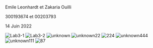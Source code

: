 Emile Leonhardt et Zakaria Ouilli

300193674 et 00203793

14 Juin 2022

![Lab3-1](https://user-images.githubusercontent.com/71717940/173721766-7cddc8cb-ba5b-4e65-846b-a11cb8036f1b.JPG)
![Lab3-2](https://user-images.githubusercontent.com/71717940/173721808-015cb16a-fd89-4576-a4b8-47ec93cb576c.JPG)
![unknown](https://user-images.githubusercontent.com/71717940/173735970-423ef704-dd9b-428a-ae77-cc1af2994487.png)
![unknown22](https://user-images.githubusercontent.com/71717940/173736053-a20507bc-9264-42b8-ab21-d8d945ba4c02.png)
![224](https://user-images.githubusercontent.com/71717940/173736104-83c2fe87-d90c-43dd-a7b0-32975ba15d05.png)
![unknown444](https://user-images.githubusercontent.com/71717940/173736151-2fc83d12-b58d-4939-afb4-eadabaf282cd.png)
![unknown111](https://user-images.githubusercontent.com/71717940/173736195-614fb911-03c3-487f-b53f-f7251ce2b718.png)
![87](https://user-images.githubusercontent.com/71717940/173736201-61789d8c-a4c0-4d82-9a6b-99c87f526a4b.png)
